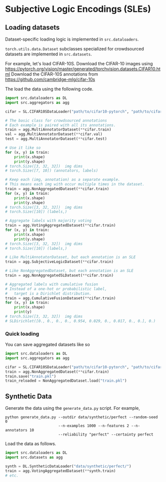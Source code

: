 # Subjective Logic Encodings (SLEs)


## Loading datasets

Dataset-specific loading logic is implemented in `src.dataloaders`.

`torch.utils.data.Dataset` subclasses specialized for crowdsourced
datasets are implemented in `src.datasets`.

For example, let's load CIFAR-10S.
Download the CIFAR-10 images using https://pytorch.org/vision/master/generated/torchvision.datasets.CIFAR10.html
Download the CIFAR-10S annotations from https://github.com/cambridge-mlg/cifar-10s

The load the data using the following code.

```python
import src.dataloaders as DL
import src.aggregators as agg

cifar = SL.CIFAR10SDataLoader("path/to/cifar10-pytorch", "path/to/cifar-10s_t2clamp_redist10.json")

# The basic class for crowdsourced annotations
# Each example is paired with all its annotations.
train = agg.MultiAnnotatorDataset(**cifar.train)
val = agg.MultiAnnotatorDataset(**cifar.val)
test = agg.MultiAnnotatorDataset(**cifar.test)

# Use it like so
for (x, y) in train:
	print(x.shape)
	print(y.shape)
# torch.Size([3, 32, 32])  img dims
# torch.Size([7, 10]) (annotators, labels)

# Keep each (img, annotation) as a separate example.
# This means each img with occur multiple times in the dataset.
train = agg.NonAggregatedDataset(**cifar.train)
for (x, y) in train:
	print(x.shape)
	print(y.shape)
# torch.Size([3, 32, 32])  img dims
# torch.Size([10]) (labels,)

# Aggregate labels with majority voting
train = agg.VotingAggregatedDataset(**cifar.train)
for (x, y) in train:
	print(x.shape)
	print(y.shape)
# torch.Size([3, 32, 32])  img dims
# torch.Size([10]) (labels,)

# Like MultiAnnotatorDataset, but each annotation is an SLE
train = agg.SubjectiveLogicDataset(**cifar.train)

# Like NonAggregatedDataset, but each annotation is an SLE
train = agg.NonAggregatedSLDataset(**cifar.train)

# Aggregated labels with cumulative fusion
# Instead of a one-hot or probabilistic label,
#   target is a Dirichlet distribution.
train = agg.CumulativeFusionDataset(**cifar.train)
for (x, y) in train:
	print(x.shape)
	print(y)
# torch.Size([3, 32, 32])  img dims
# SLDirichlet([0., 0., 0., 0., 0.954, 0.029, 0., 0.017, 0., 0.], 0.)
```


### Quick loading

You can save aggregated datasets like so

```python
import src.dataloaders as DL
import src.aggregators as agg

cifar = SL.CIFAR10SDataLoader("path/to/cifar10-pytorch", "path/to/cifar-10s_t2clamp_redist10.json")
train = agg.NonAggregatedDataset(**cifar.train)
train.save("train.pkl")
train_reloaded = NonAggregatedDataset.load("train.pkl")
```


## Synthetic Data

Generate the data using the `generate_data.py` script. For example,
```
python generate_data.py --outdir data/synthetic/perfect --random-seed 0 
                        --n-examples 1000 --n-features 2 --n-annotators 10 
                        --reliability "perfect" --certainty perfect
```

Load the data as follows.

```python
import src.dataloaders as DL
import src.datasets as agg

synth = DL.SyntheticDataLoader("data/synthetic/perfect/")
train = agg.VotingAggregatedDataset(**synth.train)
# etc.
```
